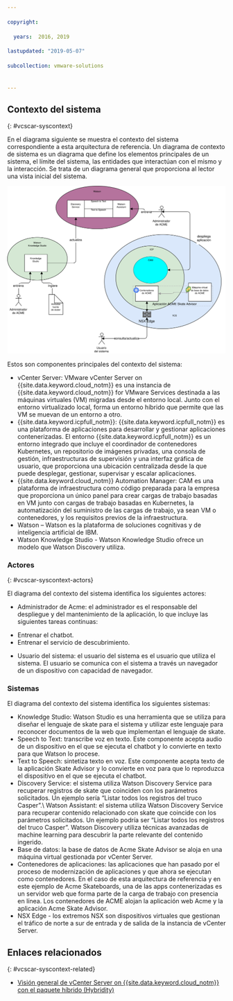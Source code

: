 ```yaml
---

copyright:

  years:  2016, 2019

lastupdated: "2019-05-07"

subcollection: vmware-solutions


---
```


## Contexto del sistema
{: #vcscar-syscontext}

En el diagrama siguiente se muestra el contexto del sistema correspondiente a esta arquitectura de referencia. Un diagrama de contexto de sistema es un diagrama que define los elementos principales de un sistema, el límite del sistema, las entidades que interactúan con el mismo y la interacción. Se trata de un diagrama general que proporciona al lector una vista inicial del sistema.

![Contexto del sistema](../../images/vcscar-system-context.svg "Contexto del sistema")

Estos son componentes principales del contexto del sistema:
-	vCenter Server: VMware vCenter Server on {{site.data.keyword.cloud_notm}} es una instancia de {{site.data.keyword.cloud_notm}} for VMware Services destinada a las máquinas virtuales (VM) migradas desde el entorno local. Junto con el entorno virtualizado local, forma un entorno híbrido que permite que las VM se muevan de un entorno a otro.
-	{{site.data.keyword.icpfull_notm}}: {{site.data.keyword.icpfull_notm}} es una plataforma de aplicaciones para desarrollar y gestionar aplicaciones contenerizadas. El entorno {{site.data.keyword.icpfull_notm}} es un entorno integrado que incluye el coordinador de contenedores Kubernetes, un repositorio de imágenes privadas, una consola de gestión, infraestructuras de supervisión y una interfaz gráfica de usuario, que proporciona una ubicación centralizada desde la que puede desplegar, gestionar, supervisar y escalar aplicaciones.
-	{{site.data.keyword.cloud_notm}} Automation Manager: CAM es una plataforma de infraestructura como código preparada para la empresa que proporciona un único panel para crear cargas de trabajo basadas en VM junto con cargas de trabajo basadas en Kubernetes, la automatización del suministro de las cargas de trabajo, ya sean VM o contenedores, y los requisitos previos de la infraestructura.
-	Watson – Watson es la plataforma de soluciones cognitivas y de inteligencia artificial de IBM.
-	Watson Knowledge Studio - Watson Knowledge Studio ofrece un modelo que Watson Discovery utiliza.

### Actores
{: #vcscar-syscontext-actors}

El diagrama del contexto del sistema identifica los siguientes actores:

* Administrador de Acme: el administrador es el responsable del despliegue y del mantenimiento de la aplicación, lo que incluye las siguientes tareas continuas:
 - Entrenar el chatbot.
 - Entrenar el servicio de descubrimiento.
* Usuario del sistema: el usuario del sistema es el usuario que utiliza el sistema. El usuario se comunica con el sistema a través un navegador de un dispositivo con capacidad de navegador.

### Sistemas
El diagrama del contexto del sistema identifica los siguientes sistemas:
* Knowledge Studio: Watson Studio es una herramienta que se utiliza para diseñar el lenguaje de skate para el sistema y utilizar este lenguaje para reconocer documentos de la web que implementan el lenguaje de skate.
* Speech to Text: transcribe voz en texto. Este componente acepta audio de un dispositivo en el que se ejecuta el chatbot y lo convierte en texto para que Watson lo procese.
* Text to Speech: sintetiza texto en voz. Este componente acepta texto de la aplicación Skate Advisor y lo convierte en voz para que lo reproduzca el dispositivo en el que se ejecuta el chatbot.
* Discovery Service: el sistema utiliza Watson Discovery Service para recuperar registros de skate que coinciden con los parámetros solicitados. Un ejemplo sería
“Listar todos los registros del truco Casper”.\ Watson
Assistant: el sistema utiliza Watson Discovery Service para recuperar contenido relacionado con skate que coincide con los parámetros solicitados. Un ejemplo podría ser “Listar todos los registros del truco Casper”. Watson Discovery utiliza técnicas avanzadas de machine learning para descubrir la parte relevante del contenido ingerido.  
* Base de datos: la base de datos de Acme Skate Advisor se aloja en una máquina virtual gestionada por vCenter Server.
* Contenedores de aplicaciones: las aplicaciones que han pasado por el proceso de modernización de aplicaciones y que ahora se ejecutan como contenedores. En el caso de esta arquitectura de referencia y en este ejemplo de Acme Skateboards, una de las apps contenerizadas es un servidor web que forma parte de la carga de trabajo con presencia en línea. Los contenedores de ACME alojan la aplicación web Acme y la aplicación Acme Skate Advisor.
* NSX Edge - los extremos NSX son dispositivos virtuales que gestionan el tráfico de norte a sur de entrada y de salida de la instancia de vCenter Server.

## Enlaces relacionados
{: #vcscar-syscontext-related}

* [Visión general de vCenter Server on {{site.data.keyword.cloud_notm}} con el paquete híbrido (Hybridity)](/docs/services/vmwaresolutions/archiref/vcs?topic=vmware-solutions-vcs-hybridity-intro)
